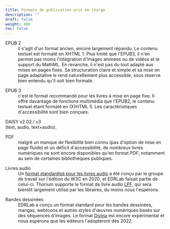 ```yaml
---
title: Formats de publication pris en charge 
description: ""
draft: false
weight: 406
toc: false
---
```



  <dl>
    <dt>EPUB 2</dt>
<dd> il s'agit d'un format ancien, encore largement répandu. Le contenu textuel est formaté en XHTML 1. Plus limité que l'EPUB3, il n'en permet pas moins l'intégration d'images animées ou de vidéos et le support du MathML. En revanche, il n'est pas du tout adapté aux mises en pages fixes. Sa structuration claire et simple et sa mise en page adaptative le rend naturellement plus accessible, sous réserve bien entendu qu'il soit bien formaté.
  </dd></dl>
  <dl>
    <dt>EPUB 3</dt>
<dd> c'est le format recommandé pour les livres à mise en page fixe. Il offre davantage de fonctions multimédia que l'EPUB2, le
    contenu textuel étant formaté en (X)HTML 5. Les caractéristiques d'accessibilité sont bien conçues.
  </dd></dl>
  <dl>
    <dt>DAISY v2.02 / v3</dt> (text, audio, text+audio).
  </dd></dl>
  <dl>
    <dt>PDF</dt>
<dd> malgré un manque de flexibilité bien connu (pas d'option de
    mise en page fluide) et un déficit d'accessibilité, de nombreux livres
    numériques ne sont encore disponibles qu'en format PDF, notamment
    au sein de certaines bibliothèques publiques.
  </dd></dl>
  <dl>
    <dt>Livres audio</dt>
<dd> Un
    <a href="https://www.w3.org/TR/audiobooks/">format standardisé pour 
    les livres audio</a>
    a été conçu par le groupe de travail sur l'édition du W3C en 2020, et
    EDRLab faisait partie de celui-ci. Thorium supporte le format de livre
    audio <a href="https://www.w3.org/TR/lpf/">LPF</a>, qui sera bientôt
    largement utilisé par les libraires, du moins nous l'espérons.
  </dd></dl>
  <dl>
    <dt>Bandes dessinées</dt>
<dd> EDRLab a conçu un format standard pour les
    bandes dessinées, mangas, webtoons et autres styles d'œuvres numériques
    basés sur des séquences d'images.
    Le format <a href="https://www.edrlab.org/open-standards/">Divina</a> 
    est encore expérimental
    et nous espérons que les éditeurs l'adopteront dès 2022.
  </dd></dl>

